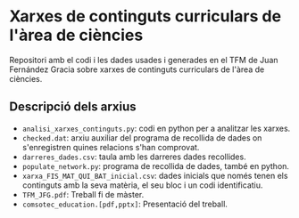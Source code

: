 # Xarxes de continguts curriculars de l'àrea de ciències
Repositori amb el codi i les dades usades i generades en el TFM de Juan Fernández Gracia sobre xarxes de continguts curriculars de l'àrea de ciències.
## Descripció dels arxius
- <code>analisi_xarxes_continguts.py</code>: codi en python per a analitzar les xarxes.
- <code>checked.dat</code>: arxiu auxiliar del programa de recollida de dades on s'enregistren quines relacions s'han comprovat.
- <code>darreres_dades.csv</code>: taula amb les darreres dades recollides.
- <code>populate_network.py</code>: programa de recollida de dades, també en python.
- <code>xarxa_FIS_MAT_QUI_BAT_inicial.csv</code>: dades inicials que només tenen els continguts amb la seva matèria, el seu bloc i un codi identificatiu.
- <code>TFM_JFG.pdf</code>: Treball fi de màster.
- <code>comsotec_education.[pdf,pptx]</code>: Presentació del treball.
